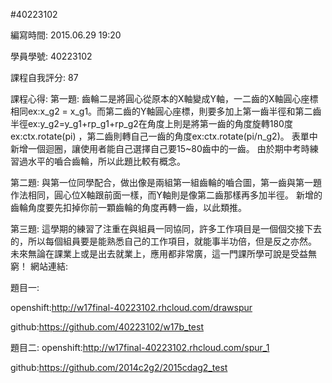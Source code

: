 #40223102

編寫時間: 2015.06.29 19:20

學員學號: 40223102

課程自我評分: 87

課程心得:
第一題:
齒輪二是將圓心從原本的X軸變成Y軸，一二齒的X軸圓心座標相同ex:x_g2 = x_g1。而第二齒的Y軸圓心座標，則要多加上第一齒半徑和第二齒半徑ex:y_g2=y_g1+rp_g1+rp_g2在角度上則是將第一齒的角度旋轉180度ex:ctx.rotate(pi) ，第二齒則轉自己一齒的角度ex:ctx.rotate(pi/n_g2)。
表單中新增一個迴圈，讓使用者能自己選擇自己要15~80齒中的一齒。
由於期中考時練習過水平的嚙合齒輪，所以此題比較有概念。

第二題:
與第一位同學配合，做出像是兩組第一組齒輪的嚙合圖，第一齒與第一題作法相同，圓心位X軸跟前面一樣，而Y軸則是像第二齒那樣再多加半徑。
新增的齒輪角度要先扣掉你前一顆齒輪的角度再轉一齒，以此類推。

第三題:
這學期的練習了注重在與組員一同協同，許多工作項目是一個個交接下去的，所以每個組員要是能熟悉自己的工作項目，就能事半功倍，但是反之亦然。
未來無論在課業上或是出去就業上，應用都非常廣，這一門課所學可說是受益無窮！
網站連結:

題目一:

openshift:http://w17final-40223102.rhcloud.com/drawspur

github:https://github.com/40223102/w17b_test

題目二:
openshift:http://w17final-40223102.rhcloud.com/spur_1

github:https://github.com/2014c2g2/2015cdag2_test















